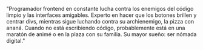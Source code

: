"Programador frontend en constante lucha contra los enemigos del código limpio y las interfaces amigables. Experto en hacer que los botones brillen y centrar divs, mientras sigue luchando contra su archienemigo, la pizza con ananá. Cuando no está escribiendo código, probablemente está en una maratón de animé o en la plaza con su familia. Su mayor sueño: ser nómada digital."
